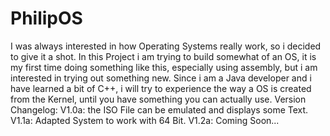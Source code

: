 # PhilipOS
I was always interested in how Operating Systems really work, so i decided to give it a shot.
In this Project i am trying to build somewhat of an OS, it is my first time doing something like this,
especially using assembly, but i am interested in trying out something new. Since i am a Java developer and i 
have learned a bit of C++, i will try to experience the way a OS is created from the Kernel, until you
have something you can actually use.
Version Changelog:
V1.0a: the ISO File can be emulated and displays some Text. 
V1.1a: Adapted System to work with 64 Bit.
V1.2a: Coming Soon...
